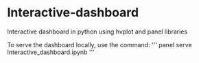 # Interactive-dashboard
Interactive dashboard in python using hvplot and panel libraries

To serve the dashboard locally, use the command:
'''
panel serve Interactive_dashboard.ipynb
'''
